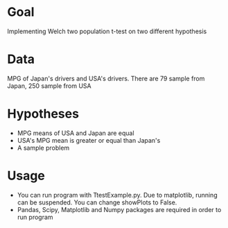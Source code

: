 # Goal
Implementing Welch two population t-test on two different hypothesis

# Data
MPG of Japan's drivers and USA's drivers. There are 79 sample from Japan, 250 sample from USA

# Hypotheses
- MPG means of USA and Japan are equal
- USA's MPG mean is greater or equal than Japan's
- A sample problem

# Usage
- You can run program with TtestExample.py. Due to matplotlib, running can be suspended. You can change showPlots to False.
- Pandas, Scipy, Matplotlib and Numpy packages are required in order to run program
